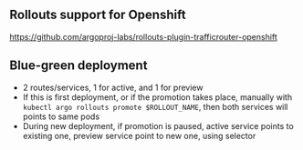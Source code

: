## Rollouts support for Openshift
https://github.com/argoproj-labs/rollouts-plugin-trafficrouter-openshift
## Blue-green deployment
- 2 routes/services, 1 for active, and 1 for preview
- If this is first deployment, or if the promotion takes place, manually with `kubectl argo rollouts promote $ROLLOUT_NAME`, then both services will points to same pods
- During new deployment, if promotion is paused, active service points to existing one, preview service point to new one, using selector